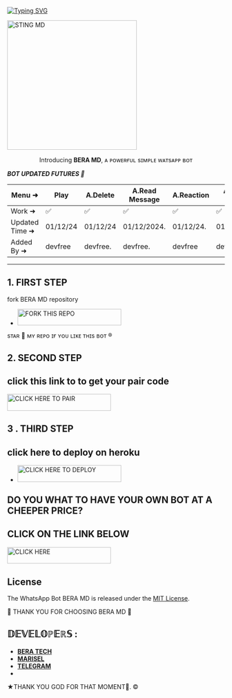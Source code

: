 <a href="https://git.io/typing-svg"><img src="https://readme-typing-svg.demolab.com?font=Black+Ops+One&size=100&pause=1000&color=1BAFBAFF&center=true&width=1000&height=200&lines=STING+MD" alt="Typing SVG" /></a>
  </p>

 <img alt="STING MD" height="300" src="https://i.ibb.co/4jBhn13/Socialthumb.jpg">
 
  
</h1> 
<p align="center">Introducing <b>BERA MD</b>, ᴀ ᴘᴏᴡᴇʀғᴜʟ sɪᴍᴘʟᴇ ᴡᴀᴛsᴀᴘᴘ ʙᴏᴛ </p>






***BOT UPDATED FUTURES 🎁***

| Menu ⁠➜         | Play    | A.Delete  | A.Read Message| A.Reaction | A.React Status| Ai new cmd | New Game | Fun | Owner | Dangerous Bugs | Convert | New Group Cmd |
| ----------------| ------- | --------- | ------------ | ---------- | ------------- | ----------- | -------- | --- | ----- | -------------- | --------| --------------|
| Work ➜         |  ✅     |   ✅      |    ✅        |     ✅     |      ✅       |     ✅      |   ✅     |  ✅ |  ✅   |      ✅       |    ✅   |       ✅      |
| Updated Time ➜ | 01/12/24 | 01/12/24 | 01/12/2024.  | 01/12/24.  | 01/12/2024    | 01/12/2024  | 01/12/24 | old | old   | 01/12/2024.    |  Old    | 01/12/2024    |
| Added By ➜     | devfree | devfree.  | devfree.     | devfree    | devfree       | devfree.    | devfree  | dev | Fredi | devfree        | Fredie  | devfree       |



---


## 1. FIRST STEP
fork BERA MD repository 

</a></p>
- <a href="https://github.com/Berabruce/BERA-MD/fork"><img title="FORK THIS REPO" src="https://img.shields.io/badge/TAP TO FORK REPO-h?color=silver&style=for-the-badge&logo=ferrari&logoColor=gold" width="240" height="38.45"/></a></p>

sᴛᴀʀ 🌟 ᴍʏ ʀᴇᴘᴏ ɪғ ʏᴏᴜ ʟɪᴋᴇ ᴛʜɪs ʙᴏᴛ ®️

## 2. SECOND STEP
## click this link to to get your pair code


<a href="https://devs-nation.onrender.com"><img title="CLICK HERE TO PAIR" src="https://img.shields.io/badge/CLICK HERE TO PAIR-h?color=silver&style=for-the-badge&logo=ferrari&logoColor=gold" width="240" height="38.45"/></a></p>
</details>

## 3 . THIRD STEP 
## click here to deploy on heroku ## 
</a></p>
- <a href="https://dashboard.heroku.com/new?template=https://github.com/Berabruce/BERA-MD/"><img title="CLICK HERE TO DEPLOY" src="https://img.shields.io/badge/CLICK HERE TO DEPLOY-h?color=silver&style=for-the-badge&logo=ferrari&logoColor=gold" width="240" height="38.45"/></a></p>
</details>

## DO YOU WHAT TO HAVE YOUR OWN BOT AT A CHEEPER PRICE?
## CLICK ON THE LINK BELOW ##
<a href="https://tech-lab.onrender.com/"><img title="CLICK HERE " src="https://img.shields.io/badge/CLICK HERE-h?color=silver&style=for-the-badge&logo=ferrari&logoColor=gold" width="240" height="38.45"/></a></p>
</details>

## License ##

The WhatsApp Bot BERA MD is released under the [MIT License](https://opensource.org/licenses/MIT).



🌟 THANK YOU FOR CHOOSING BERA MD 🌟



## 𝔻𝔼𝕍𝔼𝕃𝕆ℙ𝔼ℝ𝕊 :

- [**BERA TECH**](https://wa.me/+254743982206)
- [**MARISEL**](https://wa.me/+254740007567)
- [**TELEGRAM**](t.me/Beratech)
- 


 
★THANK YOU GOD FOR THAT MOMENT🙏. ©

     



 
